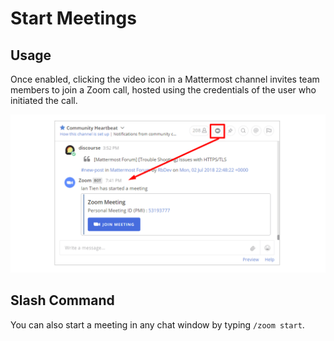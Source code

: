 # Start Meetings

## Usage

Once enabled, clicking the video icon in a Mattermost channel invites team members to join a Zoom call, hosted using the credentials of the user who initiated the call.

![](../.gitbook/assets/42196048-af54d2b8-7e30-11e8-80a0-5e160ae06f03%20%282%29%20%283%29.png)

## Slash Command

You can also start a meeting in any chat window by typing `/zoom start`.

